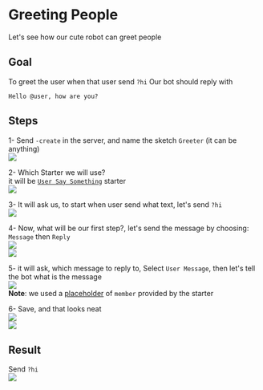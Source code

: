 # Greeting People
Let's see how our cute robot can greet people

## Goal
To greet the user when that user send `?hi`
Our bot should reply with
```
Hello @user, how are you?
```
## Steps
1- Send `-create` in the server, and name the sketch `Greeter` (it can be anything)\
![](https://i.imgur.com/ueVpwnm.jpg)

2- Which Starter we will use?\
it will be [`User Say Something`](../starters/userText.md) starter \
![](https://i.imgur.com/ZW2ZwxP.jpg)

3- It will ask us, to start when user send what text, let's send `?hi`\
![](https://i.imgur.com/5LKP51Y.jpg)

4- Now, what will be our first step?, let's send the message by choosing: `Message` then `Reply`\
![](https://i.imgur.com/x2BNrnk.jpg)\
![](https://i.imgur.com/JAsKCat.jpg)

5- it will ask, which message to reply to, Select `User Message`, then let's tell the bot what is the message\
![](https://i.imgur.com/Rcxg5aA.jpg)\
**Note**: we used a [placeholder](../tutorials/placeholder.md) of `member` provided by the starter

6- Save, and that looks neat\
![](https://i.imgur.com/nHZ2imW.jpg)\
![](https://i.imgur.com/EaJrcIt.jpg)

## Result
Send `?hi`\
![](https://i.imgur.com/bPGLkIS.jpg)